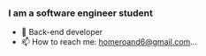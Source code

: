 ### I am a software engineer student




- 🌱 Back-end developer
- 📫 How to reach me: homeroand6@gmail.com...


